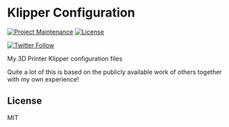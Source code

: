 # Klipper Configuration

[![Project Maintenance](https://img.shields.io/maintenance/yes/2022.svg)](https://github.com/pedrolamas/klipper-config 'GitHub Repository')
[![License](https://img.shields.io/github/license/pedrolamas/klipper-config.svg)](https://github.com/pedrolamas/klipper-config/blob/master/LICENSE 'License')

[![Twitter Follow](https://img.shields.io/twitter/follow/pedrolamas?style=social)](https://twitter.com/pedrolamas '@pedrolamas')

My 3D Printer Klipper configuration files

Quite a lot of this is based on the publicly available work of others together with my own experience!

## License

MIT
